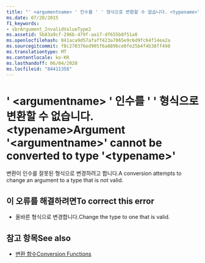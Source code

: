 ```yaml
---
title: "' <argumentname> ' 인수를 ' ' 형식으로 변환할 수 없습니다. <typename>"
ms.date: 07/20/2015
f1_keywords:
- vbrArgument_InvalidValueType2
ms.assetid: 5b83a9cf-296b-479f-aa17-df655b8f51a0
ms.openlocfilehash: 841aca9d57afaff423a7065e9c6d9fc64f14ea2a
ms.sourcegitcommit: f8c270376ed905f6a8896ce0fe25b4f4b38ff498
ms.translationtype: MT
ms.contentlocale: ko-KR
ms.lasthandoff: 06/04/2020
ms.locfileid: "84411358"
---
```

# <a name="argument-argumentname-cannot-be-converted-to-type-typename"></a><span data-ttu-id="99f59-102">' \<argumentname> ' 인수를 ' ' 형식으로 변환할 수 없습니다. \<typename></span><span class="sxs-lookup"><span data-stu-id="99f59-102">Argument '\<argumentname>' cannot be converted to type '\<typename>'</span></span>
<span data-ttu-id="99f59-103">변환이 인수를 잘못된 형식으로 변경하려고 합니다.</span><span class="sxs-lookup"><span data-stu-id="99f59-103">A conversion attempts to change an argument to a type that is not valid.</span></span>  
  
## <a name="to-correct-this-error"></a><span data-ttu-id="99f59-104">이 오류를 해결하려면</span><span class="sxs-lookup"><span data-stu-id="99f59-104">To correct this error</span></span>  
  
- <span data-ttu-id="99f59-105">올바른 형식으로 변경합니다.</span><span class="sxs-lookup"><span data-stu-id="99f59-105">Change the type to one that is valid.</span></span>  
  
## <a name="see-also"></a><span data-ttu-id="99f59-106">참고 항목</span><span class="sxs-lookup"><span data-stu-id="99f59-106">See also</span></span>

- [<span data-ttu-id="99f59-107">변환 함수</span><span class="sxs-lookup"><span data-stu-id="99f59-107">Conversion Functions</span></span>](../language-reference/functions/conversion-functions.md)
